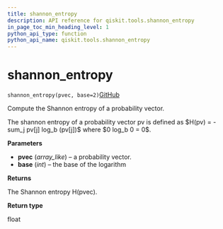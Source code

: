 ```yaml
---
title: shannon_entropy
description: API reference for qiskit.tools.shannon_entropy
in_page_toc_min_heading_level: 1
python_api_type: function
python_api_name: qiskit.tools.shannon_entropy
---
```


# shannon\_entropy

<span id="qiskit.tools.shannon_entropy" />

`shannon_entropy(pvec, base=2)`[GitHub](https://github.com/qiskit/qiskit/tree/stable/0.14/qiskit/tools/qi/qi.py "view source code")

Compute the Shannon entropy of a probability vector.

The shannon entropy of a probability vector pv is defined as \$H(pv) = - sum\_j pv\[j] log\_b (pv\[j])\$ where \$0 log\_b 0 = 0\$.

**Parameters**

*   **pvec** (*array\_like*) – a probability vector.
*   **base** (*int*) – the base of the logarithm

**Returns**

The Shannon entropy H(pvec).

**Return type**

float

